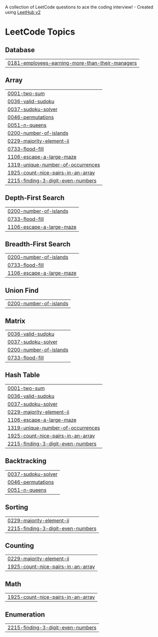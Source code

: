 A collection of LeetCode questions to ace the coding interview! - Created using [LeetHub v2](https://github.com/arunbhardwaj/LeetHub-2.0)
<!---LeetCode Topics Start-->
# LeetCode Topics
## Database
|  |
| ------- |
| [0181-employees-earning-more-than-their-managers](https://github.com/shivam-pratap75/DSA_leetcode/tree/master/0181-employees-earning-more-than-their-managers) |
## Array
|  |
| ------- |
| [0001-two-sum](https://github.com/shivam-pratap75/DSA_leetcode/tree/master/0001-two-sum) |
| [0036-valid-sudoku](https://github.com/shivam-pratap75/DSA_leetcode/tree/master/0036-valid-sudoku) |
| [0037-sudoku-solver](https://github.com/shivam-pratap75/DSA_leetcode/tree/master/0037-sudoku-solver) |
| [0046-permutations](https://github.com/shivam-pratap75/DSA_leetcode/tree/master/0046-permutations) |
| [0051-n-queens](https://github.com/shivam-pratap75/DSA_leetcode/tree/master/0051-n-queens) |
| [0200-number-of-islands](https://github.com/shivam-pratap75/DSA_leetcode/tree/master/0200-number-of-islands) |
| [0229-majority-element-ii](https://github.com/shivam-pratap75/DSA_leetcode/tree/master/0229-majority-element-ii) |
| [0733-flood-fill](https://github.com/shivam-pratap75/DSA_leetcode/tree/master/0733-flood-fill) |
| [1106-escape-a-large-maze](https://github.com/shivam-pratap75/DSA_leetcode/tree/master/1106-escape-a-large-maze) |
| [1319-unique-number-of-occurrences](https://github.com/shivam-pratap75/DSA_leetcode/tree/master/1319-unique-number-of-occurrences) |
| [1925-count-nice-pairs-in-an-array](https://github.com/shivam-pratap75/DSA_leetcode/tree/master/1925-count-nice-pairs-in-an-array) |
| [2215-finding-3-digit-even-numbers](https://github.com/shivam-pratap75/DSA_leetcode/tree/master/2215-finding-3-digit-even-numbers) |
## Depth-First Search
|  |
| ------- |
| [0200-number-of-islands](https://github.com/shivam-pratap75/DSA_leetcode/tree/master/0200-number-of-islands) |
| [0733-flood-fill](https://github.com/shivam-pratap75/DSA_leetcode/tree/master/0733-flood-fill) |
| [1106-escape-a-large-maze](https://github.com/shivam-pratap75/DSA_leetcode/tree/master/1106-escape-a-large-maze) |
## Breadth-First Search
|  |
| ------- |
| [0200-number-of-islands](https://github.com/shivam-pratap75/DSA_leetcode/tree/master/0200-number-of-islands) |
| [0733-flood-fill](https://github.com/shivam-pratap75/DSA_leetcode/tree/master/0733-flood-fill) |
| [1106-escape-a-large-maze](https://github.com/shivam-pratap75/DSA_leetcode/tree/master/1106-escape-a-large-maze) |
## Union Find
|  |
| ------- |
| [0200-number-of-islands](https://github.com/shivam-pratap75/DSA_leetcode/tree/master/0200-number-of-islands) |
## Matrix
|  |
| ------- |
| [0036-valid-sudoku](https://github.com/shivam-pratap75/DSA_leetcode/tree/master/0036-valid-sudoku) |
| [0037-sudoku-solver](https://github.com/shivam-pratap75/DSA_leetcode/tree/master/0037-sudoku-solver) |
| [0200-number-of-islands](https://github.com/shivam-pratap75/DSA_leetcode/tree/master/0200-number-of-islands) |
| [0733-flood-fill](https://github.com/shivam-pratap75/DSA_leetcode/tree/master/0733-flood-fill) |
## Hash Table
|  |
| ------- |
| [0001-two-sum](https://github.com/shivam-pratap75/DSA_leetcode/tree/master/0001-two-sum) |
| [0036-valid-sudoku](https://github.com/shivam-pratap75/DSA_leetcode/tree/master/0036-valid-sudoku) |
| [0037-sudoku-solver](https://github.com/shivam-pratap75/DSA_leetcode/tree/master/0037-sudoku-solver) |
| [0229-majority-element-ii](https://github.com/shivam-pratap75/DSA_leetcode/tree/master/0229-majority-element-ii) |
| [1106-escape-a-large-maze](https://github.com/shivam-pratap75/DSA_leetcode/tree/master/1106-escape-a-large-maze) |
| [1319-unique-number-of-occurrences](https://github.com/shivam-pratap75/DSA_leetcode/tree/master/1319-unique-number-of-occurrences) |
| [1925-count-nice-pairs-in-an-array](https://github.com/shivam-pratap75/DSA_leetcode/tree/master/1925-count-nice-pairs-in-an-array) |
| [2215-finding-3-digit-even-numbers](https://github.com/shivam-pratap75/DSA_leetcode/tree/master/2215-finding-3-digit-even-numbers) |
## Backtracking
|  |
| ------- |
| [0037-sudoku-solver](https://github.com/shivam-pratap75/DSA_leetcode/tree/master/0037-sudoku-solver) |
| [0046-permutations](https://github.com/shivam-pratap75/DSA_leetcode/tree/master/0046-permutations) |
| [0051-n-queens](https://github.com/shivam-pratap75/DSA_leetcode/tree/master/0051-n-queens) |
## Sorting
|  |
| ------- |
| [0229-majority-element-ii](https://github.com/shivam-pratap75/DSA_leetcode/tree/master/0229-majority-element-ii) |
| [2215-finding-3-digit-even-numbers](https://github.com/shivam-pratap75/DSA_leetcode/tree/master/2215-finding-3-digit-even-numbers) |
## Counting
|  |
| ------- |
| [0229-majority-element-ii](https://github.com/shivam-pratap75/DSA_leetcode/tree/master/0229-majority-element-ii) |
| [1925-count-nice-pairs-in-an-array](https://github.com/shivam-pratap75/DSA_leetcode/tree/master/1925-count-nice-pairs-in-an-array) |
## Math
|  |
| ------- |
| [1925-count-nice-pairs-in-an-array](https://github.com/shivam-pratap75/DSA_leetcode/tree/master/1925-count-nice-pairs-in-an-array) |
## Enumeration
|  |
| ------- |
| [2215-finding-3-digit-even-numbers](https://github.com/shivam-pratap75/DSA_leetcode/tree/master/2215-finding-3-digit-even-numbers) |
<!---LeetCode Topics End-->